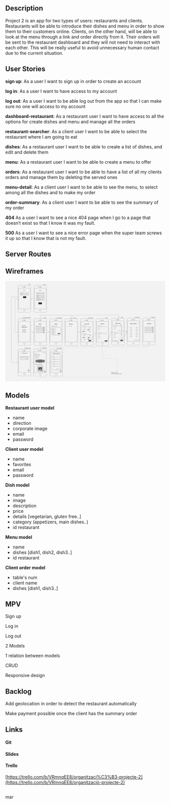 ## Description

Project 2 is an app for two types of users: restaurants and clients. Restaurants will be able to introduce their dishes and menu in order to show them to their customers online. Clients, on the other hand, will be able to look at the menu through a link and order directly from it. Their orders will be sent to the restaurant  dashboard and they will not need to interact with each other. This will be really useful to avoid unnecessary human contact due to the current situation.



## User Stories

**sign up**: As a user I want to sign up in order to create an account

**log in**: As a user I want to have access to my account

**log out**: As a user I want to be able log out from the app so that I can make sure no one will access to my account

**dashboard-restaurant:** As a restaurant user I want to have access to all the options for create dishes and menu and manage all the orders

**restaurant-searcher**: As a client user I want to be able to select the restaurant where I am going to eat

**dishes**: As a restaurant user I want to be able to create a list of dishes, and edit and delete them

**menu**: As a restaurant user I want to be able to create a menu to offer

**orders**: As a restaurant user I want to be able to have a list of all my clients orders and manage them by deleting the served ones

**menu-detail**: As a client user I want to be able to see the menu, to select among all the dishes and to make my order

**order-summary**: As a client user I want to be able to see the summary of my order

**404** As a user I want to see a nice 404 page when I go to a page that doesn’t exist so that I know it was my fault.

**500** As a user I want to see a nice error page when the super team screws it up so that I know that is not my fault.



## Server Routes


## Wireframes
<img src="img/wireframes-project-2.jpg">


## Models

**Restaurant user model**

- name
- direction
- corporate image
- email
- password



**Client user model**

- name
- favorites
- email
- password



**Dish model**

- name
- image
- description
- price
- details [vegetarian, gluten free..]
- category (appetizers, main dishes..)
- id restaurant



**Menu model** 

- name
- dishes  [dish1, dish2, dish3..]
- id restaurant



**Client order model**

- table's num
- client name
- dishes [dish1, dish3..]



## MPV

Sign up

Log in

Log out

2 Models

1 relation between models

CRUD

Responsive design



## Backlog

Add geolocation in order to detect the restaurant automatically 

Make payment possible once the client has the summary order

## Links

#### Git



#### Slides



#### Trello

[https://trello.com/b/VRmnqEE8/organitzaci%C3%B3-projecte-2](https://trello.com/b/VRmnqEE8/organització-projecte-2)

## 

mar